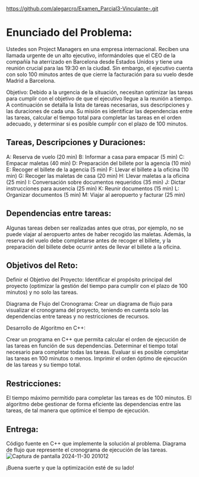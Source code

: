 https://github.com/alegarcro/Examen_Parcial3-Vinculante-.git

# Enunciado del Problema:

Ustedes son Project Managers en una empresa internacional. Reciben una llamada urgente de un alto ejecutivo, informándoles que el CEO de la compañía ha aterrizado en Barcelona desde Estados Unidos y tiene una reunión crucial para las 19:30 en la ciudad. Sin embargo, el ejecutivo cuenta con solo 100 minutos antes de que cierre la facturación para su vuelo desde Madrid a Barcelona.

Objetivo: Debido a la urgencia de la situación, necesitan optimizar las tareas para cumplir con el objetivo de que el ejecutivo llegue a la reunión a tiempo. A continuación se detalla la lista de tareas necesarias, sus descripciones y las duraciones de cada una. Su misión es identificar las dependencias entre las tareas, calcular el tiempo total para completar las tareas en el orden adecuado, y determinar si es posible cumplir con el plazo de 100 minutos.

## Tareas, Descripciones y Duraciones:

A: Reserva de vuelo (20 min)
B: Informar a casa para empacar (5 min)
C: Empacar maletas (40 min)
D: Preparación del billete por la agencia (10 min)
E: Recoger el billete de la agencia (5 min)
F: Llevar el billete a la oficina (10 min)
G: Recoger las maletas de casa (20 min)
H: Llevar maletas a la oficina (25 min)
I: Conversación sobre documentos requeridos (35 min)
J: Dictar instrucciones para ausencia (25 min)
K: Reunir documentos (15 min)
L: Organizar documentos (5 min)
M: Viajar al aeropuerto y facturar (25 min)
## Dependencias entre tareas:

Algunas tareas deben ser realizadas antes que otras, por ejemplo, no se puede viajar al aeropuerto antes de haber recogido las maletas.
Además, la reserva del vuelo debe completarse antes de recoger el billete, y la preparación del billete debe ocurrir antes de llevar el billete a la oficina.
## Objetivos del Reto:

Definir el Objetivo del Proyecto: Identificar el propósito principal del proyecto (optimizar la gestión del tiempo para cumplir con el plazo de 100 minutos) y no solo las tareas.

Diagrama de Flujo del Cronograma: Crear un diagrama de flujo para visualizar el cronograma del proyecto, teniendo en cuenta solo las dependencias entre tareas y no restricciones de recursos.

Desarrollo de Algoritmo en C++:

Crear un programa en C++ que permita calcular el orden de ejecución de las tareas en función de sus dependencias.
Determinar el tiempo total necesario para completar todas las tareas.
Evaluar si es posible completar las tareas en 100 minutos o menos.
Imprimir el orden óptimo de ejecución de las tareas y su tiempo total.
## Restricciones:

El tiempo máximo permitido para completar las tareas es de 100 minutos.
El algoritmo debe gestionar de forma eficiente las dependencias entre las tareas, de tal manera que optimice el tiempo de ejecución.
## Entrega:

Código fuente en C++ que implemente la solución al problema.
Diagrama de flujo que represente el cronograma de ejecución de las tareas.
![Captura de pantalla 2024-11-30 201012](https://github.com/user-attachments/assets/a23b0939-b63d-473a-b290-486e1f656a5d)



¡Buena suerte y que la optimización esté de su lado!



